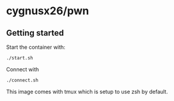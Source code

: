 # cygnusx26/pwn

## Getting started

Start the container with:
```sh
./start.sh
```

Connect with
```sh
./connect.sh
```

This image comes with tmux which is setup to use zsh by default.
